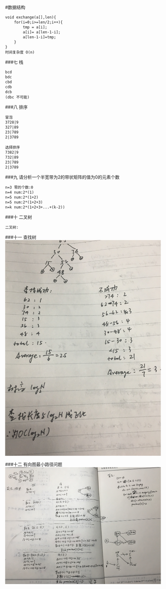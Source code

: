#数据结构
```
void exchange(a[],len){
	for(i=0;i>=len/2;i++){
		tmp = a[i];
		a[i]= a[len-1-i];
		a[len-1-i]=tmp;
	}
}
时间复杂度 O(n)

```
###七 栈
```
bcd
bdc
cbd
cdb
dcb
(dbc 不可能)
```

###八 排序

```
冒泡
3728|9
327|89
23|789
2|3789

选择排序
7382|9
732|89
23|789
2|3789
```

###九 请分析一个半宽带为2的带状矩阵的值为0的元素个数
```
n=3 零的个数:0
n=4 num:2*(1)
n=5 num:2*(1+2)
n=5 num:2*(1+2+3)
n=k num:2*(1+2+3+...+(k-2))
```

###十 二叉树

```
二叉树:
```

###十一 查找树
![](11.jpg)

###十二 有向图最小路径问题
![分析程序](12.jpg)